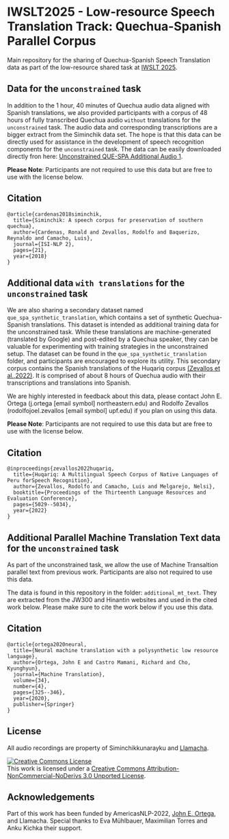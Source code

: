 # IWSLT2025 - Low-resource Speech Translation Track: Quechua-Spanish Parallel Corpus

Main repository for the sharing of Quechua-Spanish Speech Translation data as part of the low-resource shared task at [IWSLT 2025](https://iwslt.org/2025/low-resource).


## Data for the `unconstrained` task

In addition to the 1 hour, 40 minutes of Quechua audio data aligned with Spanish translations, we also provided
participants with a corpus of 48 hours of fully transcribed Quechua audio `without` translations for the `unconstrained`
task. The audio data and corresponding transcriptions are a bigger extract from the Siminchik data set. The hope is that
this data can be directly used for assistance in the development of speech recognition components for the `unconstrained`
task.  The data can be easily downloaded directly fron here:  [Unconstrained QUE-SPA Additional Audio 1](https://drive.google.com/file/d/1ZwBE5LlwCHJaxkAw2IM97hkh-NFO-k0C/view?usp=sharing).

**Please Note**: Participants are not required to use this data but are free to use with the license below.

## Citation 

```
@article{cardenas2018siminchik,
  title={Siminchik: A speech corpus for preservation of southern quechua},
  author={Cardenas, Ronald and Zevallos, Rodolfo and Baquerizo, Reynaldo and Camacho, Luis},
  journal={ISI-NLP 2},
  pages={21},
  year={2018}
}
```


## Additional data `with translations` for the `unconstrained` task


We are also sharing a secondary dataset named `que_spa_synthetic_translation`, which contains a set of synthetic Quechua-Spanish translations. This dataset is intended as additional training data for the unconstrained task. While these translations are machine-generated (translated by Google) and post-edited by a Quechua speaker, they can be valuable for experimenting with training strategies in the unconstrained setup. The dataset can be found in the `que_spa_synthetic_translation` folder, and participants are encouraged to explore its utility. This secondary corpus contains the Spanish translations of the Huqariq corpus [(Zevallos et al.,2022)](https://arxiv.org/abs/2207.05498). It is comprised of about 8 hours of Quechua audio with their transcriptions and translations into Spanish.

We are highly interested in feedback about this data, please contact John E. Ortega (j.ortega [email symbol] northeastern.edu) and Rodolfo Zevallos (rodolfojoel.zevallos [email symbol] upf.edu) if you plan on using this data. 

**Please Note**: Participants are not required to use this data but are free to use with the license below.

## Citation 

```
@inproceedings{zevallos2022huqariq,
  title={Huqariq: A Multilingual Speech Corpus of Native Languages of Peru forSpeech Recognition},
  author={Zevallos, Rodolfo and Camacho, Luis and Melgarejo, Nelsi},
  booktitle={Proceedings of the Thirteenth Language Resources and Evaluation Conference},
  pages={5029--5034},
  year={2022}
}
```


## Additional Parallel Machine Translation Text data for the `unconstrained` task

As part of the unconstrained task, we allow the use of Machine Transaltion parallel text from previous work.
Participants are also not required to use this data.

The data is found in this repository in the folder: `additional_mt_text`.
They are extracted from the JW300 and Hinantin websites and used in the cited work below.
Please make sure to cite the work below if you use this data.


## Citation 

```
@article{ortega2020neural,
  title={Neural machine translation with a polysynthetic low resource language},
  author={Ortega, John E and Castro Mamani, Richard and Cho, Kyunghyun},
  journal={Machine Translation},
  volume={34},
  number={4},
  pages={325--346},
  year={2020},
  publisher={Springer}
}
```

## License

All audio recordings are property of Siminchikkunarayku and [Llamacha](https://llamacha.pe).

<a rel="license" href="http://creativecommons.org/licenses/by-nc-nd/3.0/"><img alt="Creative Commons License" style="border-width:0" src="https://i.creativecommons.org/l/by-nc-nd/3.0/88x31.png" /></a><br />This work is licensed under a <a rel="license" href="http://creativecommons.org/licenses/by-nc-nd/3.0/">Creative Commons Attribution-NonCommercial-NoDerivs 3.0 Unported License</a>.

## Acknowledgements

Part of this work has been funded by AmericasNLP-2022, [John E. Ortega](https://johneortega.github.io), and Llamacha. Special thanks to Eva Mühlbauer, Maximilian Torres and Anku Kichka their support.
